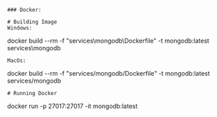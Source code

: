 
```
### Docker:

# Building Image 
Windows:

```
docker build --rm -f "services\mongodb\Dockerfile" -t mongodb:latest services\mongodb
```
MacOs:
```
docker build --rm -f "services/mongodb/Dockerfile" -t mongodb:latest services/mongodb
```
# Running Docker
```
docker run -p 27017:27017 -it mongodb:latest
```